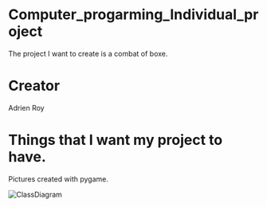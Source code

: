 # Computer_progarming_Individual_project
The project I want to create is a combat of boxe.
# Creator
Adrien Roy
# Things that I want my project to have.
Pictures created with pygame.

![ClassDiagram](https://github.com/9721999/Computer_progarming_Individual_project/blob/main/IMG/Draw.io)
